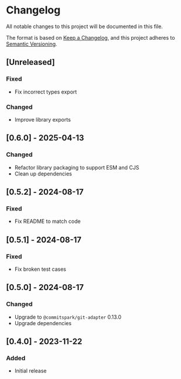# Changelog

All notable changes to this project will be documented in this file.

The format is based on [Keep a Changelog](https://keepachangelog.com/en/1.0.0/),
and this project adheres to [Semantic Versioning](https://semver.org/spec/v2.0.0.html).

## [Unreleased]

### Fixed

- Fix incorrect types export

### Changed

- Improve library exports

## [0.6.0] - 2025-04-13

### Changed

- Refactor library packaging to support ESM and CJS
- Clean up dependencies

## [0.5.2] - 2024-08-17

### Fixed

- Fix README to match code

## [0.5.1] - 2024-08-17

### Fixed

- Fix broken test cases

## [0.5.0] - 2024-08-17

### Changed

- Upgrade to `@commitspark/git-adapter` 0.13.0
- Upgrade dependencies

## [0.4.0] - 2023-11-22

### Added

- Initial release
